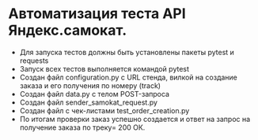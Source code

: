 ﻿# Автоматизация теста API Яндекс.самокат.
- Для запуска тестов должны быть установлены пакеты pytest и requests
- Запуск всех тестов выполняется командой pytest
- Создан файл configuration.py с URL стенда, вилкой на создание заказа и его получения по номеру (track)
- Создан файл data.py с телом POST-запроса
- Создан файл sender_samokat_request.py
- Создан файл с чек-листами test_order_creation.py
- По итогам проверки заказ успешно создается и ответ на запрос на получение заказа по треку= 200 ОК.